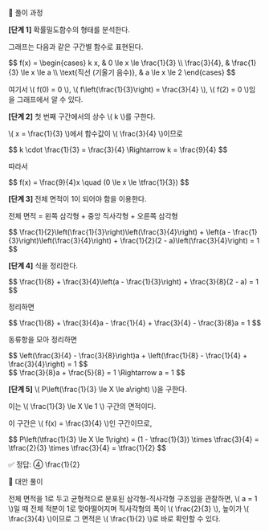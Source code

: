 🧩 풀이 과정

<p><strong>[단계 1]</strong> 확률밀도함수의 형태를 분석한다.</p> <p>그래프는 다음과 같은 구간별 함수로 표현된다.</p> <div class="math-display">$$ f(x) = \begin{cases} k x, & 0 \le x \le \frac{1}{3} \\ \frac{3}{4}, & \frac{1}{3} \le x \le a \\ \text{직선 (기울기 음수)}, & a \le x \le 2 \end{cases} $$</div> <p>여기서 \( f(0) = 0 \), \( f\left(\frac{1}{3}\right) = \frac{3}{4} \), \( f(2) = 0 \)임을 그래프에서 알 수 있다.</p>
<p><strong>[단계 2]</strong> 첫 번째 구간에서의 상수 \( k \)를 구한다.</p> <p>\( x = \frac{1}{3} \)에서 함수값이 \( \frac{3}{4} \)이므로</p> <div class="math-display">$$ k \cdot \frac{1}{3} = \frac{3}{4} \Rightarrow k = \frac{9}{4} $$</div>

따라서

<div class="math-display">$$ f(x) = \frac{9}{4}x \quad (0 \le x \le \tfrac{1}{3}) $$</div>
<p><strong>[단계 3]</strong> 전체 면적이 1이 되어야 함을 이용한다.</p> <p>전체 면적 = 왼쪽 삼각형 + 중앙 직사각형 + 오른쪽 삼각형</p> <div class="math-display">$$ \frac{1}{2}\left(\frac{1}{3}\right)\left(\frac{3}{4}\right) + \left(a - \frac{1}{3}\right)\left(\frac{3}{4}\right) + \frac{1}{2}(2 - a)\left(\frac{3}{4}\right) = 1 $$</div>
<p><strong>[단계 4]</strong> 식을 정리한다.</p> <div class="math-display">$$ \frac{1}{8} + \frac{3}{4}\left(a - \frac{1}{3}\right) + \frac{3}{8}(2 - a) = 1 $$</div>

정리하면

<div class="math-display">$$ \frac{1}{8} + \frac{3}{4}a - \frac{1}{4} + \frac{3}{4} - \frac{3}{8}a = 1 $$</div>

동류항을 모아 정리하면

<div class="math-display">$$ \left(\frac{3}{4} - \frac{3}{8}\right)a + \left(\frac{1}{8} - \frac{1}{4} + \frac{3}{4}\right) = 1 $$</div> <div class="math-display">$$ \frac{3}{8}a + \frac{5}{8} = 1 \Rightarrow a = 1 $$</div>
<p><strong>[단계 5]</strong> \( P\left(\frac{1}{3} \le X \le a\right) \)을 구한다.</p> <p>이는 \( \frac{1}{3} \le X \le 1 \) 구간의 면적이다.</p> <p>이 구간은 \( f(x) = \frac{3}{4} \)인 구간이므로,</p> <div class="math-display">$$ P\left(\tfrac{1}{3} \le X \le 1\right) = (1 - \tfrac{1}{3}) \times \tfrac{3}{4} = \tfrac{2}{3} \times \tfrac{3}{4} = \tfrac{1}{2} $$</div>

✅ 정답: ④ \frac{1}{2}	​


🔁 대안 풀이

<p>전체 면적을 1로 두고 균형적으로 분포된 삼각형-직사각형 구조임을 관찰하면, \( a = 1 \)일 때 전체 적분이 1로 맞아떨어지며 직사각형의 폭이 \( \frac{2}{3} \), 높이가 \( \frac{3}{4} \)이므로 그 면적은 \( \frac{1}{2} \)로 바로 확인할 수 있다.</p>
